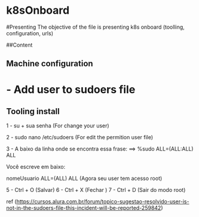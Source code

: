 # k8sOnboard

#Presenting
The objective of the file is presenting k8s onboard (toolling, configuration, urls)


##Content

## Machine configuration

# - Add user to sudoers file


## Tooling install
1 - su + sua senha (For change your user)

2 - sudo nano /etc/sudoers (For edit the permition user file)

3 - A baixo da linha onde se encontra essa frase: ==> %sudo ALL=(ALL:ALL) ALL

Você escreve em baixo:

nomeUsuario ALL=(ALL) ALL (Agora seu user tem acesso root)

5 - Ctrl + O (Salvar) 6 - Ctrl + X (Fechar ) 7 - Ctrl + D (Sair do modo root) 

ref (https://cursos.alura.com.br/forum/topico-sugestao-resolvido-user-is-not-in-the-sudoers-file-this-incident-will-be-reported-259842)
